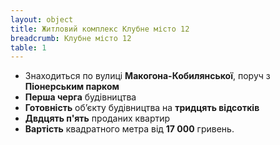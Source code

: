 ```yaml
---
layout: object
title: Житловий комплекс Клубне місто 12
breadcrumb: Клубне місто 12
table: 1
---
```


<ul class="list-group list-group-flush">
  <li class="list-group-item">
    Знаходиться по вулиці <b>Макогона-Кобилянської</b>, поруч з <b>Піонерським парком</b>
  </li>
  <li class="list-group-item">
    <b>Перша черга</b> будівництва
  </li>
  <li class="list-group-item">
    <b>Готовність</b> об’єкту будівництва на <b>тридцять відсотків</b>
  </li>
  <li class="list-group-item">
    <b>Двдцять п'ять</b> проданих квартир
  </li>
  <li class="list-group-item">
    <b>Вартість</b> квадратного метра від <b>17 000</b> гривень.
  </li>
</ul>
